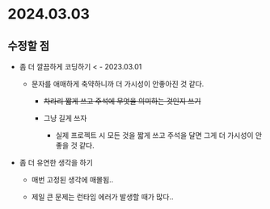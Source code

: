 # 2024.03.03

## 수정할 점

- 좀 더 깔끔하게 코딩하기 < - 2023.03.01
  - 문자를 애매하게 축약하니까 더 가시성이 안좋아진 것 같다.
    - ~~차라리 짧게 쓰고 주석에 무엇을 의미하는 것인지 쓰기~~
    
    - 그냥 길게 쓰자
      - 실제 프로젝트 시 모든 것을 짧게 쓰고 주석을 달면 그게 더 가시성이 안좋을 것 같다.

- 좀 더 유연한 생각을 하기
  - 매번 고정된 생각에 매몰됨..

  - 제일 큰 문제는 런타임 에러가 발생할 때가 많다..

 